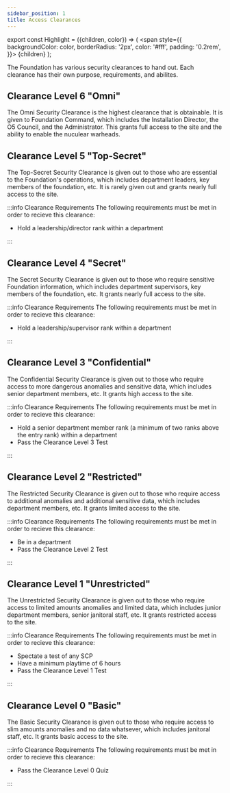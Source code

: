 ```yaml
---
sidebar_position: 1
title: Access Clearances
---
```


export const Highlight = ({children, color}) => (
<span
style={{
      backgroundColor: color,
      borderRadius: '2px',
      color: '#fff',
      padding: '0.2rem',
    }}>
{children}
</span>
);

The Foundation has various security clearances to hand out. Each clearance has their own purpose, requirements, and abilites.

## <Highlight color="#212121">Clearance Level 6</Highlight> "Omni"

The Omni Security Clearance is the highest clearance that is obtainable. It is given to Foundation Command, which includes the Installation Director, the O5 Council, and the Administrator. This grants full access to the site and the ability to enable the nuculear warheads.

## <Highlight color="#ff3333">Clearance Level 5</Highlight> "Top-Secret"

The Top-Secret Security Clearance is given out to those who are essential to the Foundation's operations, which includes department leaders, key members of the foundation, etc. It is rarely given out and grants nearly full access to the site.

:::info Clearance Requirements
The following requirements must be met in order to recieve this clearance:

- Hold a leadership/director rank within a department

:::

## <Highlight color="#ff5533">Clearance Level 4</Highlight> "Secret"

The Secret Security Clearance is given out to those who require sensitive Foundation information, which includes department supervisors, key members of the foundation, etc. It grants nearly full access to the site.

:::info Clearance Requirements
The following requirements must be met in order to recieve this clearance:

- Hold a leadership/supervisor rank within a department

:::

## <Highlight color="#f56c31">Clearance Level 3</Highlight> "Confidential"

The Confidential Security Clearance is given out to those who require access to more dangerous anomalies and sensitive data, which includes senior department members, etc. It grants high access to the site.

:::info Clearance Requirements
The following requirements must be met in order to recieve this clearance:

- Hold a senior department member rank (a minimum of two ranks above the entry rank) within a department
- Pass the Clearance Level 3 Test

:::

## <Highlight color="#f5ba31">Clearance Level 2</Highlight> "Restricted"

The Restricted Security Clearance is given out to those who require access to additional anomalies and additional sensitive data, which includes department members, etc. It grants limited access to the site.

:::info Clearance Requirements
The following requirements must be met in order to recieve this clearance:

- Be in a department
- Pass the Clearance Level 2 Test

:::

## <Highlight color="#ffef85">Clearance Level 1</Highlight> "Unrestricted"

The Unrestricted Security Clearance is given out to those who require access to limited amounts anomalies and limited data, which includes junior department members, senior janitoral staff, etc. It grants restricted access to the site.

:::info Clearance Requirements
The following requirements must be met in order to recieve this clearance:

- Spectate a test of any SCP
- Have a minimum playtime of 6 hours
- Pass the Clearance Level 1 Test

:::

## <Highlight color="#b0aea2">Clearance Level 0</Highlight> "Basic"

The Basic Security Clearance is given out to those who require access to slim amounts anomalies and no data whatsever, which includes janitoral staff, etc. It grants basic access to the site.

:::info Clearance Requirements
The following requirements must be met in order to recieve this clearance:

- Pass the Clearance Level 0 Quiz

:::
